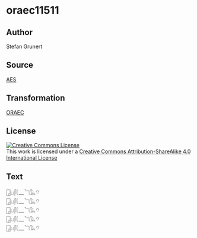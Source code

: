 # oraec11511

## Author

Stefan Grunert

## Source

[AES](https://github.com/simondschweitzer/aes)

## Transformation

[ORAEC](https://oraec.github.io/)

## License

<a rel="license" href="http://creativecommons.org/licenses/by-sa/4.0/"><img alt="Creative Commons License" style="border-width:0" src="https://i.creativecommons.org/l/by-sa/4.0/88x31.png" /></a><br />This work is licensed under a <a rel="license" href="http://creativecommons.org/licenses/by-sa/4.0/">Creative Commons Attribution-ShareAlike 4.0 International License</a>

## Text

𓉗𓂓𓋴𓇛𓈖𓆓𓅓𓄣<br>
𓉗𓂓𓋴𓇛𓈖𓆓𓅓𓄣<br>
𓉗𓂓𓋴𓇛𓈖𓆓𓅓𓄣<br>
𓉗𓂓𓋴𓇛𓈖𓆓𓅓𓄣<br>
𓉗𓂓𓋴𓇛𓈖𓆓𓅓𓄣<br>
